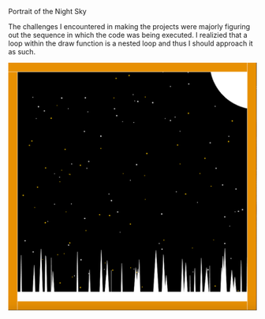 Portrait of the Night Sky

The challenges I encountered in making the projects were majorly figuring out the sequence in which the code was being executed. I realizied that a loop within the draw function is a nested loop and thus I should approach it as such.





![](Alpha%20work%20of%20art.png)

